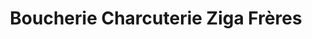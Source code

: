---
title: "Boucherie Charcuterie Ziga Frères"
url: /embrun/boucherie-charcuterie-ziga-freres/
shop: Metzgerei
---